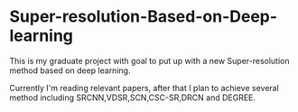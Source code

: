 # Super-resolution-Based-on-Deep-learning
This is my graduate project with goal to put up with a new Super-resolution method based on deep learning.


Currently I'm reading relevant papers, after that I plan to achieve several method including SRCNN,VDSR,SCN,CSC-SR,DRCN and DEGREE.
